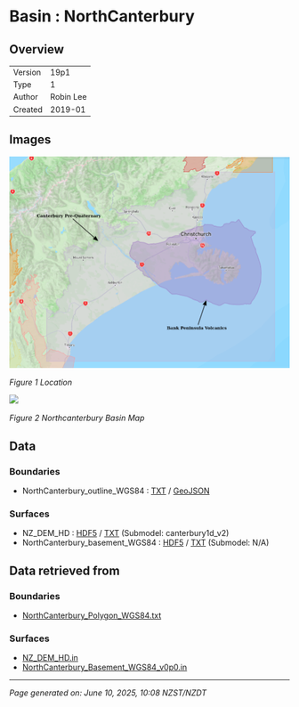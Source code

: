 # Basin : NorthCanterbury

## Overview
|         |                     |
|---------|---------------------|
| Version | 19p1           |
| Type    | 1        |
| Author  | Robin Lee            |
| Created | 2019-01           |


## Images
![](../images/maps/canterbury_region.png)

*Figure 1 Location*

![](../images/regional/NorthCanterbury_basin_map.png)

*Figure 2 Northcanterbury Basin Map*


## Data
### Boundaries
- NorthCanterbury_outline_WGS84 : [TXT](../../velocity_modelling/data/regional/NorthCanterbury/NorthCanterbury_outline_WGS84.txt) / [GeoJSON](../../velocity_modelling/data/regional/NorthCanterbury/NorthCanterbury_outline_WGS84.geojson)

### Surfaces
- NZ_DEM_HD : [HDF5](../../velocity_modelling/data/global/surface/NZ_DEM_HD.h5) / [TXT](../../velocity_modelling/data/global/surface/NZ_DEM_HD.in) (Submodel: canterbury1d_v2)
- NorthCanterbury_basement_WGS84 : [HDF5](../../velocity_modelling/data/regional/NorthCanterbury/NorthCanterbury_basement_WGS84.h5) / [TXT](../../velocity_modelling/data/regional/NorthCanterbury/NorthCanterbury_basement_WGS84.in) (Submodel: N/A)

## Data retrieved from
### Boundaries
- [NorthCanterbury_Polygon_WGS84.txt](https://github.com/ucgmsim/Velocity-Model/tree/main/Data/SI_BASINS/NorthCanterbury_Polygon_WGS84.txt)

### Surfaces
- [NZ_DEM_HD.in](https://github.com/ucgmsim/Velocity-Model/tree/main/Data/DEM/NZ_DEM_HD.in)
- [NorthCanterbury_Basement_WGS84_v0p0.in](https://github.com/ucgmsim/Velocity-Model/tree/main/Data/SI_BASINS/NorthCanterbury_Basement_WGS84_v0p0.in)

---
*Page generated on: June 10, 2025, 10:08 NZST/NZDT*
